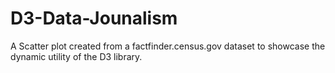# D3-Data-Jounalism
A Scatter plot created from a factfinder.census.gov dataset to showcase the dynamic utility of the D3 library. 
